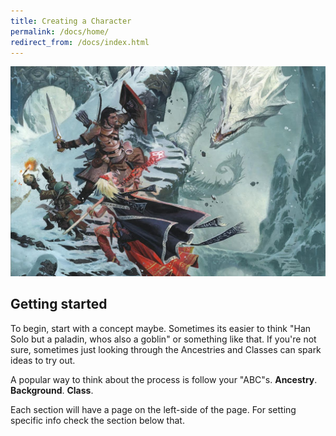 ```yaml
---
title: Creating a Character
permalink: /docs/home/
redirect_from: /docs/index.html
---
```


<style>
  /*  Rollover image styles  */
  .figure {
    position: relative;
    max-width: 100%;
  }
  .figure img.image-hover {
    position: absolute;
    top: 0;
    right: 0;
    left: 0;
    bottom: 0;
    object-fit: contain;
    opacity: 0;
    transition: opacity .2s;
  }
  .figure:hover img.image-hover {
    opacity: 1;
  }
</style>


<script src="https://scripts.sirv.com/sirvjs/v3/sirv.js"></script>
<div class="figure">
  <img class="Sirv image-main" src="../assets/img/scene1.jpg" data-src="/assets/img/scene1.jpg">
  <img class="Sirv image-hover" data-src="../assets/img/scene2.jpg">
</div>


## Getting started

To begin, start with a concept maybe. Sometimes its easier to think "Han Solo but a paladin, whos also a goblin" or something like that. If you're not sure, sometimes just looking through the Ancestries and Classes can spark ideas to try out. 

A popular way to think about the process is follow your "ABC"s. **Ancestry**. **Background**. **Class**. 

Each section will have a page on the left-side of the page. For setting specific info check the section below that. 
